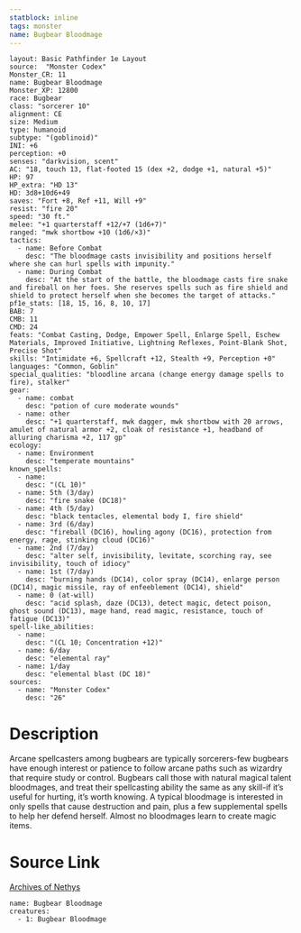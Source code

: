 ```yaml
---
statblock: inline
tags: monster
name: Bugbear Bloodmage
---
```

```statblock
layout: Basic Pathfinder 1e Layout
source:  "Monster Codex"
Monster_CR: 11
name: Bugbear Bloodmage
Monster_XP: 12800
race: Bugbear
class: "sorcerer 10"
alignment: CE
size: Medium
type: humanoid
subtype: "(goblinoid)"
INI: +6
perception: +0
senses: "darkvision, scent"
AC: "18, touch 13, flat-footed 15 (dex +2, dodge +1, natural +5)"
HP: 97
HP_extra: "HD 13"
HD: 3d8+10d6+49
saves: "Fort +8, Ref +11, Will +9"
resist: "fire 20"
speed: "30 ft."
melee: "+1 quarterstaff +12/+7 (1d6+7)"
ranged: "mwk shortbow +10 (1d6/×3)"
tactics:
  - name: Before Combat
    desc: "The bloodmage casts invisibility and positions herself where she can hurl spells with impunity."
  - name: During Combat
    desc: "At the start of the battle, the bloodmage casts fire snake and fireball on her foes. She reserves spells such as fire shield and shield to protect herself when she becomes the target of attacks."
pf1e_stats: [18, 15, 16, 8, 10, 17]
BAB: 7
CMB: 11
CMD: 24
feats: "Combat Casting, Dodge, Empower Spell, Enlarge Spell, Eschew Materials, Improved Initiative, Lightning Reflexes, Point-Blank Shot, Precise Shot"
skills: "Intimidate +6, Spellcraft +12, Stealth +9, Perception +0"
languages: "Common, Goblin"
special_qualities: "bloodline arcana (change energy damage spells to fire), stalker"
gear:
  - name: combat
    desc: "potion of cure moderate wounds"
  - name: other
    desc: "+1 quarterstaff, mwk dagger, mwk shortbow with 20 arrows, amulet of natural armor +2, cloak of resistance +1, headband of alluring charisma +2, 117 gp"
ecology:
  - name: Environment
    desc: "temperate mountains"
known_spells:
  - name:
    desc: "(CL 10)"
  - name: 5th (3/day)
    desc: "fire snake (DC18)"
  - name: 4th (5/day)
    desc: "black tentacles, elemental body I, fire shield"
  - name: 3rd (6/day)
    desc: "fireball (DC16), howling agony (DC16), protection from energy, rage, stinking cloud (DC16)"
  - name: 2nd (7/day)
    desc: "alter self, invisibility, levitate, scorching ray, see invisibility, touch of idiocy"
  - name: 1st (7/day)
    desc: "burning hands (DC14), color spray (DC14), enlarge person (DC14), magic missile, ray of enfeeblement (DC14), shield"
  - name: 0 (at-will)
    desc: "acid splash, daze (DC13), detect magic, detect poison, ghost sound (DC13), mage hand, read magic, resistance, touch of fatigue (DC13)"
spell-like_abilities:
  - name:
    desc: "(CL 10; Concentration +12)"
  - name: 6/day
    desc: "elemental ray"
  - name: 1/day
    desc: "elemental blast (DC 18)"
sources:
  - name: "Monster Codex"
    desc: "26"
```
# Description
Arcane spellcasters among bugbears are typically sorcerers-few bugbears have enough interest or patience to follow arcane paths such as wizardry that require study or control. Bugbears call those with natural magical talent bloodmages, and treat their spellcasting ability the same as any skill-if it’s useful for hurting, it’s worth knowing. A typical bloodmage is interested in only spells that cause destruction and pain, plus a few supplemental spells to help her defend herself. Almost no bloodmages learn to create magic items.
# Source Link
[Archives of Nethys](https://aonprd.com/MonsterDisplay.aspx?ItemName=Bugbear%20Bloodmage)
```encounter-table
name: Bugbear Bloodmage
creatures:
  - 1: Bugbear Bloodmage
```
